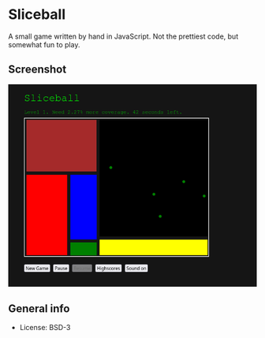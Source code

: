 # Sliceball

A small game written by hand in JavaScript. Not the prettiest code, but somewhat fun to play.

## Screenshot

![screenshot](img/screenshot.png)

## General info

* License: BSD-3
